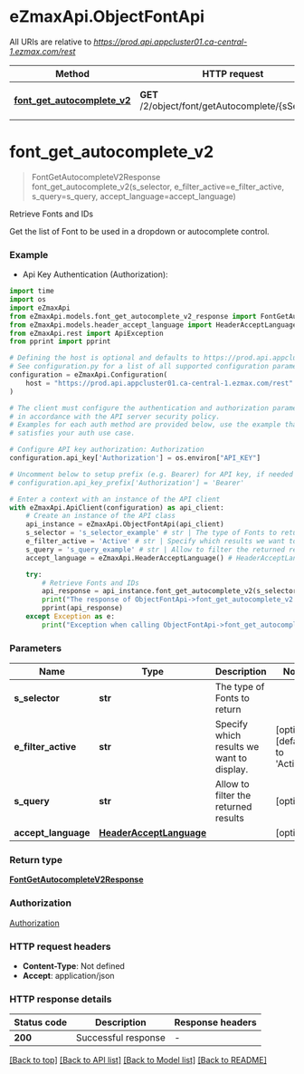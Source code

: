 # eZmaxApi.ObjectFontApi

All URIs are relative to *https://prod.api.appcluster01.ca-central-1.ezmax.com/rest*

Method | HTTP request | Description
------------- | ------------- | -------------
[**font_get_autocomplete_v2**](ObjectFontApi.md#font_get_autocomplete_v2) | **GET** /2/object/font/getAutocomplete/{sSelector} | Retrieve Fonts and IDs


# **font_get_autocomplete_v2**
> FontGetAutocompleteV2Response font_get_autocomplete_v2(s_selector, e_filter_active=e_filter_active, s_query=s_query, accept_language=accept_language)

Retrieve Fonts and IDs

Get the list of Font to be used in a dropdown or autocomplete control.

### Example

* Api Key Authentication (Authorization):
```python
import time
import os
import eZmaxApi
from eZmaxApi.models.font_get_autocomplete_v2_response import FontGetAutocompleteV2Response
from eZmaxApi.models.header_accept_language import HeaderAcceptLanguage
from eZmaxApi.rest import ApiException
from pprint import pprint

# Defining the host is optional and defaults to https://prod.api.appcluster01.ca-central-1.ezmax.com/rest
# See configuration.py for a list of all supported configuration parameters.
configuration = eZmaxApi.Configuration(
    host = "https://prod.api.appcluster01.ca-central-1.ezmax.com/rest"
)

# The client must configure the authentication and authorization parameters
# in accordance with the API server security policy.
# Examples for each auth method are provided below, use the example that
# satisfies your auth use case.

# Configure API key authorization: Authorization
configuration.api_key['Authorization'] = os.environ["API_KEY"]

# Uncomment below to setup prefix (e.g. Bearer) for API key, if needed
# configuration.api_key_prefix['Authorization'] = 'Bearer'

# Enter a context with an instance of the API client
with eZmaxApi.ApiClient(configuration) as api_client:
    # Create an instance of the API class
    api_instance = eZmaxApi.ObjectFontApi(api_client)
    s_selector = 's_selector_example' # str | The type of Fonts to return
    e_filter_active = 'Active' # str | Specify which results we want to display. (optional) (default to 'Active')
    s_query = 's_query_example' # str | Allow to filter the returned results (optional)
    accept_language = eZmaxApi.HeaderAcceptLanguage() # HeaderAcceptLanguage |  (optional)

    try:
        # Retrieve Fonts and IDs
        api_response = api_instance.font_get_autocomplete_v2(s_selector, e_filter_active=e_filter_active, s_query=s_query, accept_language=accept_language)
        print("The response of ObjectFontApi->font_get_autocomplete_v2:\n")
        pprint(api_response)
    except Exception as e:
        print("Exception when calling ObjectFontApi->font_get_autocomplete_v2: %s\n" % e)
```



### Parameters

Name | Type | Description  | Notes
------------- | ------------- | ------------- | -------------
 **s_selector** | **str**| The type of Fonts to return | 
 **e_filter_active** | **str**| Specify which results we want to display. | [optional] [default to &#39;Active&#39;]
 **s_query** | **str**| Allow to filter the returned results | [optional] 
 **accept_language** | [**HeaderAcceptLanguage**](.md)|  | [optional] 

### Return type

[**FontGetAutocompleteV2Response**](FontGetAutocompleteV2Response.md)

### Authorization

[Authorization](../README.md#Authorization)

### HTTP request headers

 - **Content-Type**: Not defined
 - **Accept**: application/json

### HTTP response details
| Status code | Description | Response headers |
|-------------|-------------|------------------|
**200** | Successful response |  -  |

[[Back to top]](#) [[Back to API list]](../README.md#documentation-for-api-endpoints) [[Back to Model list]](../README.md#documentation-for-models) [[Back to README]](../README.md)

